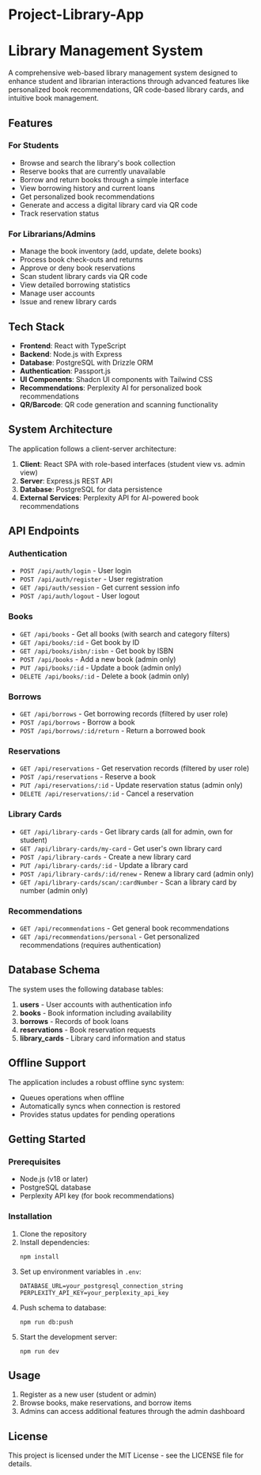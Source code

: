 # Project-Library-App

# Library Management System

A comprehensive web-based library management system designed to enhance student and librarian interactions through advanced features like personalized book recommendations, QR code-based library cards, and intuitive book management.

## Features

### For Students
- Browse and search the library's book collection
- Reserve books that are currently unavailable
- Borrow and return books through a simple interface
- View borrowing history and current loans
- Get personalized book recommendations
- Generate and access a digital library card via QR code
- Track reservation status

### For Librarians/Admins
- Manage the book inventory (add, update, delete books)
- Process book check-outs and returns
- Approve or deny book reservations
- Scan student library cards via QR code
- View detailed borrowing statistics
- Manage user accounts
- Issue and renew library cards

## Tech Stack

- **Frontend**: React with TypeScript
- **Backend**: Node.js with Express
- **Database**: PostgreSQL with Drizzle ORM
- **Authentication**: Passport.js
- **UI Components**: Shadcn UI components with Tailwind CSS
- **Recommendations**: Perplexity AI for personalized book recommendations
- **QR/Barcode**: QR code generation and scanning functionality

## System Architecture

The application follows a client-server architecture:

1. **Client**: React SPA with role-based interfaces (student view vs. admin view)
2. **Server**: Express.js REST API
3. **Database**: PostgreSQL for data persistence
4. **External Services**: Perplexity API for AI-powered book recommendations

## API Endpoints

### Authentication
- `POST /api/auth/login` - User login
- `POST /api/auth/register` - User registration
- `GET /api/auth/session` - Get current session info
- `POST /api/auth/logout` - User logout

### Books
- `GET /api/books` - Get all books (with search and category filters)
- `GET /api/books/:id` - Get book by ID
- `GET /api/books/isbn/:isbn` - Get book by ISBN
- `POST /api/books` - Add a new book (admin only)
- `PUT /api/books/:id` - Update a book (admin only)
- `DELETE /api/books/:id` - Delete a book (admin only)

### Borrows
- `GET /api/borrows` - Get borrowing records (filtered by user role)
- `POST /api/borrows` - Borrow a book
- `POST /api/borrows/:id/return` - Return a borrowed book

### Reservations
- `GET /api/reservations` - Get reservation records (filtered by user role)
- `POST /api/reservations` - Reserve a book
- `PUT /api/reservations/:id` - Update reservation status (admin only)
- `DELETE /api/reservations/:id` - Cancel a reservation

### Library Cards
- `GET /api/library-cards` - Get library cards (all for admin, own for student)
- `GET /api/library-cards/my-card` - Get user's own library card
- `POST /api/library-cards` - Create a new library card
- `PUT /api/library-cards/:id` - Update a library card
- `POST /api/library-cards/:id/renew` - Renew a library card (admin only)
- `GET /api/library-cards/scan/:cardNumber` - Scan a library card by number (admin only)

### Recommendations
- `GET /api/recommendations` - Get general book recommendations
- `GET /api/recommendations/personal` - Get personalized recommendations (requires authentication)

## Database Schema

The system uses the following database tables:

1. **users** - User accounts with authentication info
2. **books** - Book information including availability
3. **borrows** - Records of book loans
4. **reservations** - Book reservation requests
5. **library_cards** - Library card information and status

## Offline Support

The application includes a robust offline sync system:
- Queues operations when offline
- Automatically syncs when connection is restored
- Provides status updates for pending operations

## Getting Started

### Prerequisites
- Node.js (v18 or later)
- PostgreSQL database
- Perplexity API key (for book recommendations)

### Installation

1. Clone the repository
2. Install dependencies:
   ```
   npm install
   ```
3. Set up environment variables in `.env`:
   ```
   DATABASE_URL=your_postgresql_connection_string
   PERPLEXITY_API_KEY=your_perplexity_api_key
   ```
4. Push schema to database:
   ```
   npm run db:push
   ```
5. Start the development server:
   ```
   npm run dev
   ```

## Usage

1. Register as a new user (student or admin)
2. Browse books, make reservations, and borrow items
3. Admins can access additional features through the admin dashboard

## License

This project is licensed under the MIT License - see the LICENSE file for details.
